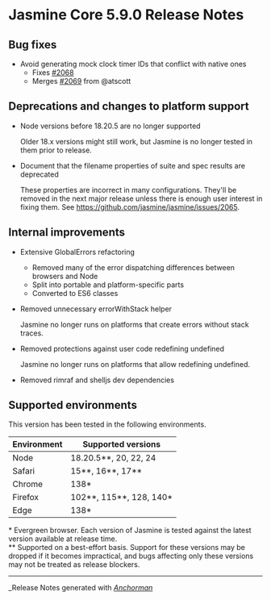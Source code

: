 # Jasmine Core 5.9.0 Release Notes

## Bug fixes

* Avoid generating mock clock timer IDs that conflict with native ones 
  * Fixes [#2068](https://github.com/jasmine/jasmine/issues/2068)
  * Merges [#2069](https://github.com/jasmine/jasmine/pull/2069) from @atscott

## Deprecations and changes to platform support

* Node versions before 18.20.5 are no longer supported

  Older 18.x versions might still work, but Jasmine is no longer tested in them
  prior to release.
* Document that the filename properties of suite and spec results are deprecated

  These properties are incorrect in many configurations. They'll be removed in 
  the next major release unless there is enough user interest in fixing them. 
  See <https://github.com/jasmine/jasmine/issues/2065>.

## Internal improvements

* Extensive GlobalErrors refactoring
  * Removed many of the error dispatching differences between browsers and Node
  * Split into portable and platform-specific parts
  * Converted to ES6 classes
* Removed unnecessary errorWithStack helper

  Jasmine no longer runs on platforms that create errors without stack traces.
* Removed protections against user code redefining undefined

  Jasmine no longer runs on platforms that allow redefining undefined.
* Removed rimraf and shelljs dev dependencies

## Supported environments

This version has been tested in the following environments.

| Environment       | Supported versions      |
|-------------------|-------------------------|
| Node              | 18.20.5**, 20, 22, 24   |
| Safari            | 15**, 16**, 17**        |
| Chrome            | 138*                    |
| Firefox           | 102**, 115**, 128, 140* |
| Edge              | 138*                    |

\* Evergreen browser. Each version of Jasmine is tested against the latest
version available at release time.<br>
\** Supported on a best-effort basis. Support for these versions may be dropped
if it becomes impractical, and bugs affecting only these versions may not be
treated as release blockers.


------

_Release Notes generated with _[Anchorman](http://github.com/infews/anchorman)_
